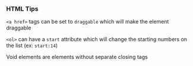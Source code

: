 ### HTML Tips

`<a href>` tags can be set to `draggable` which will make the element draggable

`<ol>` can have a `start` attribute which will change the starting numbers on the list (ex: `start:14`)

Void elements are elements without separate closing tags

